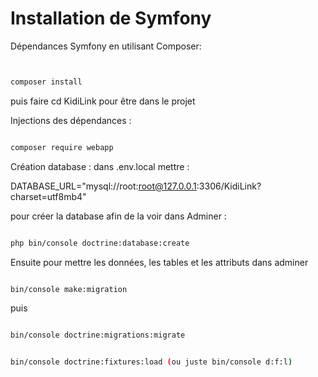 # Installation de Symfony

Dépendances Symfony en utilisant Composer:

```bash


composer install


```

puis faire cd KidiLink pour être dans le projet

Injections des dépendances :

```bash

composer require webapp

```

Création database : dans .env.local mettre :

DATABASE_URL="mysql://root:root@127.0.0.1:3306/KidiLink?charset=utf8mb4"

pour créer la database afin de la voir dans Adminer :

```bash

php bin/console doctrine:database:create

```

Ensuite pour mettre les données, les tables et les attributs dans adminer

```bash

bin/console make:migration

```

puis

```bash

bin/console doctrine:migrations:migrate

```

```bash

bin/console doctrine:fixtures:load (ou juste bin/console d:f:l)
```